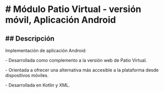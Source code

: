 # \# Módulo Patio Virtual - versión móvil, Aplicación Android



## \## Descripción



Implementación de aplicación Android:



\- Desarrollada como complemento a la versión web de Patio Virtual.

\- Orientada a ofrecer una alternativa más accesible a la plataforma desde dispositivos móviles.

\- Desarrollada en Kotlin y XML.



